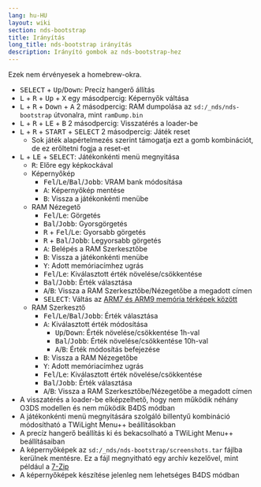 ```yaml
---
lang: hu-HU
layout: wiki
section: nds-bootstrap
title: Irányítás
long_title: nds-bootstrap irányítás
description: Irányító gombok az nds-bootstrap-hez
---
```


Ezek nem érvényesek a homebrew-okra.
- <kbd>SELECT</kbd> + <kbd>Up</kbd>/<kbd>Down</kbd>: Precíz hangerő állítás
- <kbd class="l">L</kbd> + <kbd class="r">R</kbd> + <kbd>Up</kbd> + <kbd class="face">X</kbd> egy másodpercig: Képernyők váltása
- <kbd class="l">L</kbd> + <kbd class="r">R</kbd> + <kbd>Down</kbd> + <kbd class="face">A</kbd> 2 másodpercig: RAM dumpolása az `sd:/_nds/nds-bootstrap` útvonalra, mint `ramDump.bin`
- <kbd class="l">L</kbd> + <kbd class="r">R</kbd> + <kbd>LE</kbd> + <kbd class="face">B</kbd> 2 másodpercig: Visszatérés a loader-be
- <kbd class="l">L</kbd> + <kbd class="r">R</kbd> + <kbd>START</kbd> + <kbd>SELECT</kbd> 2 másodpercig: Játék reset
    - Sok játék alapértelmezés szerint támogatja ezt a gomb kombinációt, de ez erőltetni fogja a reset-et
- <kbd class="l">L</kbd> + <kbd>LE</kbd> + <kbd>SELECT</kbd>: Játékonkénti menü megnyitása
    - <kbd class="r">R</kbd>: Előre egy képkockával
    - Képernyőkép
        - <kbd>Fel</kbd>/<kbd>Le</kbd>/<kbd>Bal</kbd>/<kbd>Jobb</kbd>: VRAM bank módosítása
        - <kbd class="face">A</kbd>: Képernyőkép mentése
        - <kbd class="face">B</kbd>: Vissza a játékonkénti menübe
    - RAM Nézegető
        - <kbd>Fel</kbd>/<kbd>Le</kbd>: Görgetés
        - <kbd>Bal</kbd>/<kbd>Jobb</kbd>: Gyorsgörgetés
        - <kbd class="r">R</kbd> + <kbd>Fel</kbd>/<kbd>Le</kbd>: Gyorsabb görgetés
        - <kbd class="r">R</kbd> + <kbd>Bal</kbd>/<kbd>Jobb</kbd>: Legyorsabb görgetés
        - <kbd class="face">A</kbd>: Belépés a RAM Szerkesztőbe
        - <kbd class="face">B</kbd>: Vissza a játékonkénti menübe
        - <kbd class="face">Y</kbd>: Adott memóriacímhez ugrás
        - <kbd>Fel</kbd>/<kbd>Le</kbd>: Kiválasztott érték növelése/csökkentése
        - <kbd>Bal</kbd>/<kbd>Jobb</kbd>: Érték választása
        - <kbd class="face">A</kbd>/<kbd class="face">B</kbd>: Vissza a RAM Szerkesztőbe/Nézegetőbe a megadott címen
        - <kbd>SELECT</kbd>: Váltás az [ARM7 és ARM9 memória térképek között](https://problemkaputt.de/gbatek-ds-memory-maps.htm)
    - RAM Szerkesztő
        - <kbd>Fel</kbd>/<kbd>Le</kbd>/<kbd>Bal</kbd>/<kbd>Jobb</kbd>: Érték választása
        - <kbd class="face">A</kbd>: Kiválasztott érték módosítása
            - <kbd>Up</kbd>/<kbd>Down</kbd>: Érték növelése/csökkentése 1h-val
            - <kbd>Bal</kbd>/<kbd>Jobb</kbd>: Érték növelése/csökkentése 10h-val
            - <kbd class="face">A</kbd>/<kbd class="face">B</kbd>: Érték módosítás befejezése
        - <kbd class="face">B</kbd>: Vissza a RAM Nézegetőbe
        - <kbd class="face">Y</kbd>: Adott memóriacímhez ugrás
        - <kbd>Fel</kbd>/<kbd>Le</kbd>: Kiválasztott érték növelése/csökkentése
        - <kbd>Bal</kbd>/<kbd>Jobb</kbd>: Érték választása
        - <kbd class="face">A</kbd>/<kbd class="face">B</kbd>: Vissza a RAM Szerkesztőbe/Nézegetőbe a megadott címen
- A visszatérés a loader-be elképzelhető, hogy nem működik néhány O3DS modellen és nem működik B4DS módban
- A játékonkénti menü megnyitására szolgáló billentyű kombináció módosítható a TWiLight Menu++ beállításokban
- A precíz hangerő beállítás ki és bekacsolható a TWiLight Menu++ beállításaiban
- A képernyőképek az `sd:/_nds/nds-bootstrap/screenshots.tar` fájlba kerülnek mentésre. Ez a fájl megnyitható egy archív kezelővel, mint például a [7-Zip](https://www.7-zip.org/)
- A képernyőképek készítése jelenleg nem lehetséges B4DS módban
